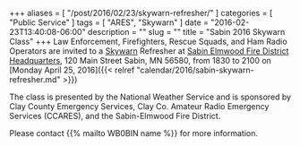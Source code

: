 +++
aliases = [ "/post/2016/02/23/skywarn-refresher/" ]
categories = [ "Public Service" ]
tags = [ "ARES", "Skywarn" ]
date = "2016-02-23T13:40:08-06:00"
description = ""
slug = ""
title = "Sabin 2016 Skywarn Class"
+++
Law Enforcement, Firefighters, Rescue Squads, and Ham Radio Operators are invited to a [Skywarn](http://skywarn.org/) Refresher at [Sabin Elmwood Fire District Headquarters](http://www.mapquest.com/us/mn/sabin/56580-4135/120-main-st-46.777220,-96.652926?npt=true), 120 Main Street Sabin, MN 56580, from 1830 to 2100 on [Monday April 25, 2016]({{< relref "calendar/2016/sabin-skywarn-refresher.md" >}})

The class is presented by the National Weather Service and is sponsored by Clay County Emergency Services, Clay Co. Amateur Radio Emergency Services (CCARES), and the Sabin-Elmwood Fire District.

Please contact {{% mailto WB0BIN name %}} for more information.
<!--more-->
